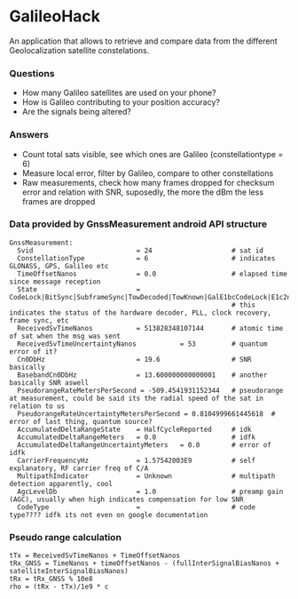 # GalileoHack
An application that allows to retrieve and compare data from the different Geolocalization satellite constelations.


### Questions
- How many Galileo satellites are used on your phone?
- How is Galileo contributing to your position accuracy?
- Are the signals being altered?

### Answers
- Count total sats visible, see which ones are Galileo (constellationtype = 6)
- Measure local error, filter by Galileo, compare to other constellations
- Raw measurements, check how many frames dropped for checksum error and relation with SNR, suposedly, the more the dBm the less frames are dropped

### Data provided by GnssMeasurement android API structure
```
GnssMeasurement:
  Svid                          = 24                    # sat id
  ConstellationType             = 6                     # indicates GLONASS, GPS, Galileo etc
  TimeOffsetNanos               = 0.0                   # elapsed time since message reception
  State                         = CodeLock|BitSync|SubframeSync|TowDecoded|TowKnown|GalE1bcCodeLock|E1c2ndCodeLock|GalE1bPageSync|2ndCodeLock|Other(10100000000000000)
                                                        # this indicates the status of the hardware decoder, PLL, clock recovery, frame sync, etc
  ReceivedSvTimeNanos           = 513828348107144       # atomic time of sat when the msg was sent
  ReceivedSvTimeUncertaintyNanos           = 53         # quantum error of it?
  Cn0DbHz                       = 19.6                  # SNR basically
  BasebandCn0DbHz               = 13.600000000000001    # another basically SNR aswell
  PseudorangeRateMetersPerSecond = -509.4541931152344   # pseudorange at measurement, could be said its the radial speed of the sat in relation to us
  PseudorangeRateUncertaintyMetersPerSecond = 0.8104999661445618  # error of last thing, quantum source?
  AccumulatedDeltaRangeState    = HalfCycleReported     # idk
  AccumulatedDeltaRangeMeters   = 0.0                   # idfk
  AccumulatedDeltaRangeUncertaintyMeters   = 0.0        # error of idfk
  CarrierFrequencyHz            = 1.57542003E9          # self explanatory, RF carrier freq of C/A
  MultipathIndicator            = Unknown               # multipath detection apparently, cool
  AgcLevelDb                    = 1.0                   # preamp gain (AGC), usually when high indicates compensation for low SNR
  CodeType                      =                       # code type???? idfk its not even on google documentation
```

### Pseudo range calculation
```
tTx = ReceivedSvTimeNanos + TimeOffsetNanos
tRx_GNSS = TimeNanos + timeOffsetNanos - (fullInterSignalBiasNanos + satelliteInterSignalBiasNanos)
tRx = tRx_GNSS % 10e8
rho = (tRx - tTx)/1e9 * c
```
